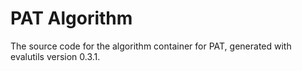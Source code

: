 # PAT Algorithm

The source code for the algorithm container for
PAT, generated with
evalutils version 0.3.1.

